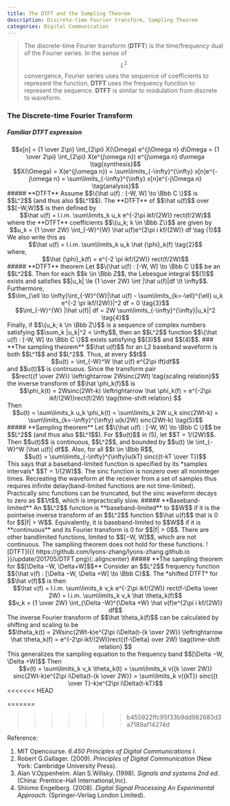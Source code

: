 ```yaml
---
title: The DTFT and the Sampling Theorem
description: Discrete-time Fourier transform, Sampling Theorem
categories: Digital Communication
---
```


>  The discrete-time Fourier transform (**DTFT**) is the time/frequency dual of the Fourier series. In the sense of $$L^2$$ convergence, Fourier series uses the sequence of coefficients to represent the function, **DTFT** uses the frequency function to represent the sequence. **DTFT** is similar to modulation from discrete to waveform.    

### **The Discrete-time Fourier Transform**  
##### **Familiar DTFT expression**  
<center>$$x[n] = {1 \over 2\pi} \int_{2\pi} X(\Omega) e^{j\Omega n} d\Omega = {1 \over 2\pi} \int_{2\pi} X(e^{j\omega n}) e^{j\omega n} d\omega  \tag{synthesis}$$</center>
<center>$$X(\Omega) = X(e^{j\omega n}) = \sum\limits_{-\infty}^{\infty} x[n]e^{-j\omega n} = \sum\limits_{-\infty}^{\infty} x[n]e^{-j\Omega n} \tag{analysis}$$</center>
##### **DTFT**  
Assume $$\{\hat u(f) : [-W, W] \to \Bbb C \}$$ is $$L^2$$ (and thus also $$L^1$$). The **DTFT** of $$\hat u(f)$$ over $$[−W,W]$$ is then defined by   
<center>$$\hat u(f) = l.i.m. \sum\limits_k u_k e^{-2\pi ikf/(2W)} rect(f/2W)$$</center>   
where the **DTFT** coefficients $$\{u_k; k \in \Bbb Z\}$$ are given by
<center>$$u_k = {1 \over 2W} \int_{-W}^{W} \hat u(f)e^{2\pi i kf/(2W)} df \tag {1}$$</center>  
We also write this as   
<center>$$\hat u(f) = l.i.m. \sum\limits_k u_k \hat {\phi}_k(f) \tag{2}$$</center>
where, <center>$$\hat {\phi}_k(f) = e^{-2 \pi ikf/(2W)} rect(f/2W)$$</center>  
##### **DTFT** theorem
Let $$\{\hat u(f) : [-W, W] \to \Bbb C \}$$ be an $$L^2$$. Then for each $$k \in \Bbb Z$$, the Lebesgue integral $$(1)$$ exists and satisfies $$|u_k| \le {1 \over 2W} \int |\hat u(f)|df \lt \infty$$. Furthermore,  
<center>$$\lim_{\ell \to \infty}\int_{-W}^{W}|\hat u(f) - \sum\limits_{k=-\ell}^{\ell} u_k e^{-2 \pi ikf/(2W)}|^2 df = 0 \tag{3}$$</center>   
<center>$$\int_{-W}^{W} |\hat u(f)| df = 2W \sum\limits_{-\infty}^{\infty}|u_k|^2 \tag{4}$$</center>   
Finally, if $$\{u_k; k \in \Bbb Z\}$$ is a sequence of complex numbers satisfying $$\sum_k |u_k|^2 < \infty$$, then an $$L^2$$ function $$\{\hat u(f) : [-W, W] \to \Bbb C \}$$ exists satisfying $$(3)$$ and $$(4)$$.   
### **The sampling theorem**  
$$\hat u(f)$$ for an L2 baseband waveform is both $$L^1$$ and $$L^2$$. Thus, at every $$t$$   
<center>$$u(t) = \int_{-W}^W \hat u(f) e^{2\pi ift}df$$</center>   
and $$u(t)$$ is continuous.
Since the transform pair   
<center>$$rect({f \over 2W}) \leftrightarrow 2Wsinc(2Wt) \tag{scaling relation}$$</center>
the inverse transform of $$\hat \phi_k(f)$$ is   
<center>$$\phi_k(t) = 2Wsinc(2Wt-k) \leftrightarrow \hat \phi_k(f) = e^{-2\pi ikf/(2W)}rect(f/2W) \tag{time-shift relation} $$</center>   
Then <center>$$u(t) = \sum\limits_k u_k \phi_k(t) = \sum\limits_k 2W u_k sinc(2Wt-k) = \sum\limits_{k=-\infty}^{\infty} u(k/2W) sinc(2Wt-k) \tag{5}$$</center>
##### **Sampling theorem**  
Let $$\{\hat u(f) : [-W, W] \to \Bbb C \}$$ be $$L^2$$ (and thus also $$L^1$$). For $$u(t)$$ in (5), let $$T = 1/(2W)$$. Then $$u(t)$$ is continuous, $$L^2$$, and bounded by $$u(t) \le \int_{-W}^W |\hat u(f)| df$$. Also, for all $$t \in \Bbb R$$,  
<center>$$u(t) = \sum\limits_{-\infty}^{\infty}u(kT) sinc({t-kT \over T})$$</center>   
This says that a baseband-limited function is specified by its *samples intervals* $$T = 1/(2W)$$.   
The sinc function is nonzero over all noninteger times. Recreating the waveform at the receiver from a set of samples thus requires infinite delay(band-limited functions are not time-limited).   
Practically sinc functions can be truncated, but the sinc waveform decays to zero as $$1/t$$, which is impractically slow.   
##### **Baseband-limited** 
An $$L^2$$ function is **baseband-limited** to $$W$$ if it is the pointwise inverse transform of an $$L^2$$ function $$\hat u(f)$$ that is 0 for $$|f| > W$$. Equivalently, it is baseband-limited to $$W$$ if it is **continuous** and its Fourier transform is 0 for $$|f| > 0$$.   
There are other bandlimited functions, limited to $$[−W, W]$$, which are not continuous. The sampliing theorem does not hold for these functions.   
![DTFT]({{ https://github.com/lyons-zhang/lyons-zhang.github.io }}/update/201705/DTFT.png){:.aligncenter}   
##### **The sampling theorem for $$[\Delta −W, \Delta+W]$$** 
Consider an $$L^2$$ frequency function $${\hat v(f) : [\Delta −W, \Delta +W] \to \Bbb C}$$. The *shifted DTFT* for $$\hat v(f)$$ is then   
<center>$$\hat v(f) = l.i.m. \sum\limits_k v_k e^{-2\pi ikf/(2W)} rect(f-\Delta \over 2W) = l.i.m. \sum\limits_k v_k \hat \theta_k(f)$$</center>    
<center>$$v_k = {1 \over 2W} \int_{\Delta -W}^{\Delta +W} \hat v(f)e^{2\pi i kf/(2W)} df$$</center>   
The inverse Fourier transform of $$\hat \theta_k(f)$$ can be calculated by shifting and scaling to be   
<center>$$\theta_k(t) = 2Wsinc(2Wt-k)e^{2\pi i\Delta(t-{k \over 2W}} \leftrightarrow \hat \theta_k(f) = e^{-2\pi ikf/(2W)}rect({f-\Delta} over 2W) \tag{time-shift relation} $$</center>   
This generalizes the sampling equation to the frequency band $$[\Delta −W, \Delta +W]$$   
Then <center>$$v(t) = \sum\limits_k v_k \theta_k(t) = \sum\limits_k v({k \over 2W}) sinc(2Wt-k)e^{2\pi i\Delta(t-{k \over 2W}} = \sum\limits_k v({kT}) sinc({t \over T}-k)e^{2\pi i\Delta(t-kT}$$</center>   
<<<<<<< HEAD

=======
>>>>>>> b455922ffc95f33b9dd982683d3a7189af14274d

Reference:  
1. MIT Opencourse. *6.450 Principles of Digital Communications I*.  
2. Robert G.Gallager. (2009). *Principles of Digital Communication* (New York: Cambridge University Press).  
3. Alan V.Oppenheim. Alan S.Willsky. (1998). *Signals and systems 2nd ed*. (China: Prentice-Hall International,Inc).   
4. Shlomo Engelberg. (2008). *Digital Signal Processing An Experimental Approach*. (Springer-Verlag London Limited).  


